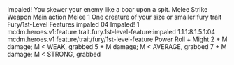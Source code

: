 <ability>
  <name>Impaled!</name>
  <flavor>You skewer your enemy like a boar upon a spit.</flavor>
  <keywords>
    <keyword>Melee</keyword>
    <keyword>Strike</keyword>
    <keyword>Weapon</keyword>
  </keywords>
  <type>Main action</type>
  <distance>Melee 1</distance>
  <target>One creature of your size or smaller</target>
  <metadata>
    <class>fury</class>
    <feature_type>trait</feature_type>
    <file_dpath>Fury/1st-Level Features</file_dpath>
    <item_id>impaled</item_id>
    <item_index>04</item_index>
    <item_name>Impaled!</item_name>
    <level>1</level>
    <scc>mcdm.heroes.v1:feature.trait.fury.1st-level-feature:impaled</scc>
    <scdc>1.1.1:8.1.5.1:04</scdc>
    <source>mcdm.heroes.v1</source>
    <type>feature/trait/fury/1st-level-feature</type>
  </metadata>
  <effects>
    <effect type="roll">
      <roll>Power Roll + Might</roll>
      <t1>2 + M damage; M &lt; WEAK, grabbed</t1>
      <t2>5 + M damage; M &lt; AVERAGE, grabbed</t2>
      <t3>7 + M damage; M &lt; STRONG, grabbed</t3>
    </effect>
  </effects>
</ability>
